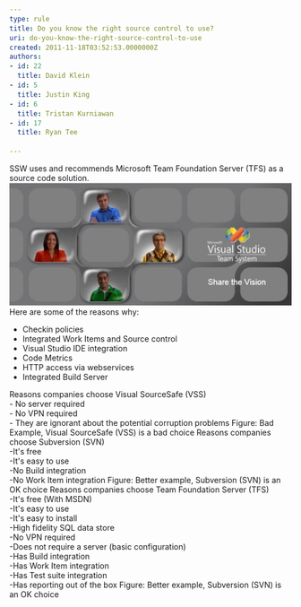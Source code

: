 ```yaml
---
type: rule
title: Do you know the right source control to use?
uri: do-you-know-the-right-source-control-to-use
created: 2011-11-18T03:52:53.0000000Z
authors:
- id: 22
  title: David Klein
- id: 5
  title: Justin King
- id: 6
  title: Tristan Kurniawan
- id: 17
  title: Ryan Tee

---
```


SSW uses and recommends Microsoft Team Foundation Server (TFS) as a source code solution. <br> 
![Microsoft Visual Studio Team System](TFSTeam.jpg)
Here are some of the reasons why:

- Checkin policies
- Integrated Work Items and Source control
- Visual Studio IDE integration
- Code Metrics
- HTTP access via webservices
- Integrated Build Server

Reasons companies choose Visual SourceSafe (VSS) 
<br>- No server required
<br>- No VPN required 
<br>- They are ignorant about the potential corruption problems Figure: Bad Example, Visual SourceSafe (VSS) is a bad choice 
Reasons companies choose Subversion (SVN) 
<br>-It's free 
<br>-It's easy to use 
<br>-No Build integration 
<br>-No Work Item integration 
Figure: Better example, Subversion (SVN) is an OK choice 
Reasons companies choose Team Foundation Server (TFS)
<br> -It's free (With MSDN)
<br> -It's easy to use 
<br>-It's easy to install 
<br>-High fidelity SQL data store 
<br>-No VPN required
<br>-Does not require a server (basic configuration) 
<br>-Has Build integration 
<br>-Has Work Item integration 
<br>-Has Test suite integration 
<br>-Has reporting out of the box Figure: Better example, Subversion (SVN) is an OK choice
